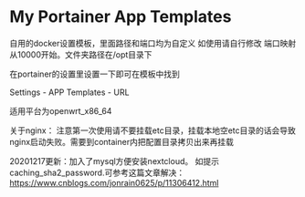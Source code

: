 # My Portainer App Templates 
自用的docker设置模板，里面路径和端口均为自定义 如使用请自行修改
端口映射从10000开始。文件夹路径在/opt目录下

在portainer的设置里设置一下即可在模板中找到

Settings - APP Templates - URL

适用平台为openwrt_x86_64

关于nginx：
注意第一次使用请不要挂载etc目录，挂载本地空etc目录的话会导致nginx启动失败。需要到container内把配置目录拷贝出来再挂载

20201217更新：加入了mysql方便安装nextcloud。
如提示caching_sha2_password.可参考这篇文章解决：https://www.cnblogs.com/jonrain0625/p/11306412.html
